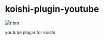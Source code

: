 # koishi-plugin-youtube

[![npm](https://img.shields.io/npm/v/koishi-plugin-youtube?style=flat-square)](https://www.npmjs.com/package/koishi-plugin-youtube)

youtube plugin for koishi
